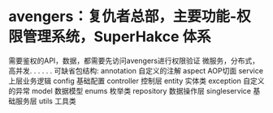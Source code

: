 # avengers：复仇者总部，主要功能-权限管理系统，SuperHakce 体系
需要鉴权的API，数据，都需要先访问avengers进行权限验证
微服务，分布式，高并发. . . . . . 
可缺省包结构:
annotation 自定义的注解
aspect AOP切面
service 上层业务逻辑
config 基础配置
controller 控制层
entity 实体类
exception 自定义的异常
model 数据模型
enums 枚举类
repository 数据操作层
singleservice 基础服务层
utils 工具类